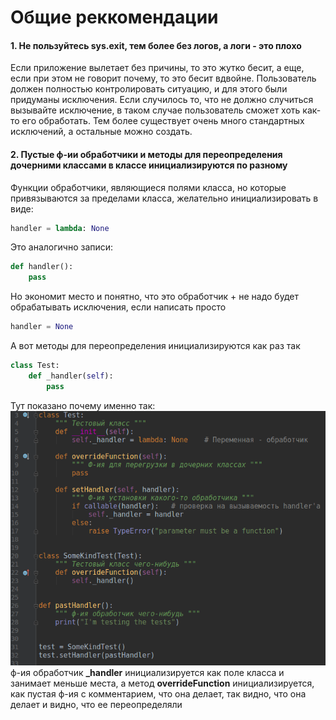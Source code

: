 # Общие реккомендации

#### 1. Не пользуйтесь sys.exit, тем более без логов, а логи - это плохо
Если приложение вылетает без причины, то это жутко бесит, а еще, если при этом не говорит почему, то это бесит вдвойне.
Пользователь должен полностью контролировать ситуацию, и для этого были придуманы исключения.
Если случилось то, что не должно случиться вызывайте исключение, в таком случае пользователь сможет хоть
как-то его обработать. Тем более существует очень много стандартных исключений, а остальные можно создать.

#### 2. Пустые ф-ии обработчики и методы для переопределения дочерними классами в классе инициализируются по разному
Функции обработчики, являющиеся полями класса, но которые привязываются за пределами класса, желательно инициализировать в виде:
```python
handler = lambda: None
```
Это аналогично записи:
```python
def handler():
    pass
```
Но экономит место и понятно, что это обработчик + не надо будет обрабатывать исключения, если написать просто
```python
handler = None
```
А вот методы для переопределения инициализируются как раз так
```python
class Test:
    def _handler(self):
        pass
```

Тут показано почему именно так:
![Image alt](https://github.com/ArtemZaZ/Code-Convention/blob/master/images/functions.png)   
ф-ия обработчик **_handler** инициализируется как поле класса и занимает меньше места, а метод **overrideFunction**
инициализируется, как пустая ф-ия с комментарием, что она делает, так видно, что она делает и
видно, что ее переопределяли


